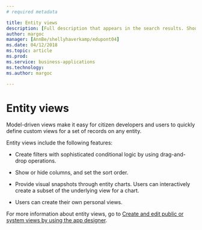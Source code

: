 ```yaml
---
# required metadata

title: Entity views
description: [Full description that appears in the search results. Should not duplicate the first paragraph of your topic.]
author: margoc
manager: [AnnBe/shellyhaverkamp/edupont04]
ms.date: 04/12/2018
ms.topic: article
ms.prod: 
ms.service: business-applications
ms.technology: 
ms.author: margoc

---
```


# Entity views 

Model-driven views make it easy for citizen developers and users to
quickly define custom views for a set of records on any entity.

Entity views include the following features:  

-   Create filters with sophisticated conditional logic by using
    drag-and-drop operations.

-   Show or hide columns, and set the sort order.

-   Provide visual snapshots through entity charts. Users can
    interactively create a subset of the underlying view for a chart.

-   Users can create their own personal views.

For more information about entity views, go to [Create and edit public
or system views by using the app
designer](https://docs.microsoft.com/en-us/dynamics365/customer-engagement/customize/form-editor-user-interface-legacy).